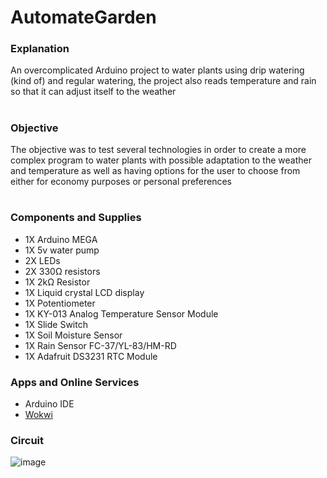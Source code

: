 # AutomateGarden

### Explanation

An overcomplicated Arduino project to water plants using drip watering (kind of) and regular watering, the project also reads temperature and rain so that it can
adjust itself to the weather

#
### Objective

The objective was to test several technologies in order to create a more complex program to water plants with possible adaptation to the weather and temperature as well as
having options for the user to choose from either for economy purposes or personal preferences

#
### Components and Supplies

<ul>
  <li>1X Arduino MEGA</li>
  <li>1X 5v water pump</li>
  <li>2X LEDs</li>
  <li>2X 330Ω resistors</li>
  <li>1X 2kΩ Resistor</li>
  <li>1X Liquid crystal LCD display</li>
  <li>1X Potentiometer</li>
  <li>1X KY-013 Analog Temperature Sensor Module</li>
  <li>1X Slide Switch</li>
  <li>1X Soil Moisture Sensor</li>
  <li>1X Rain Sensor FC-37/YL-83/HM-RD</li>
  <li>1X Adafruit DS3231 RTC Module</li>
</ul>

### Apps and Online Services

<ul>
  <li>Arduino IDE</li>
  <li><a href="https://wokwi.com/">Wokwi</a></li>
</ul>


### Circuit

![image](https://user-images.githubusercontent.com/37463626/134274308-77923dcb-8b69-49cc-8ec2-f30988d8545c.PNG)
